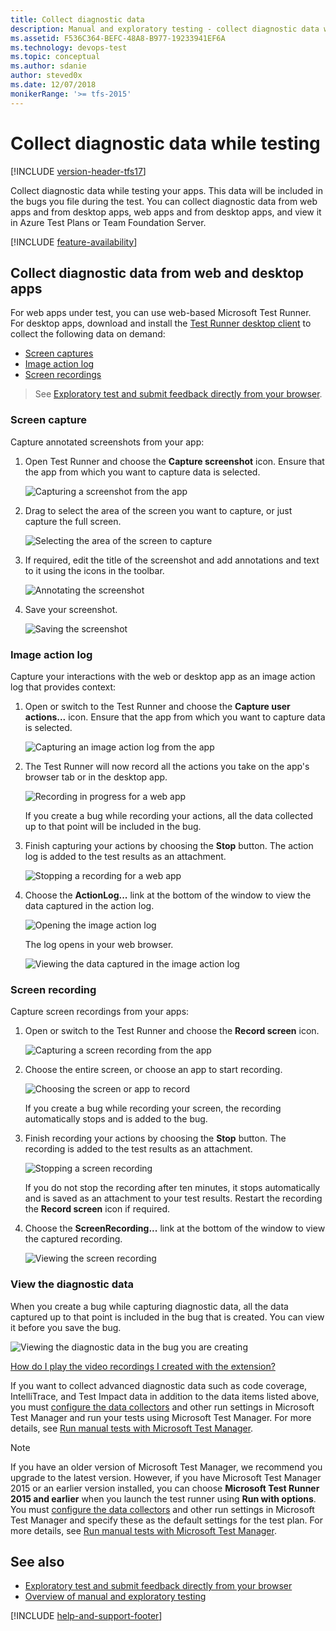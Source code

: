 ```yaml
---
title: Collect diagnostic data
description: Manual and exploratory testing - collect diagnostic data while testing web and desktop apps with Azure DevOps and Team Foundation Server (TFS)
ms.assetid: F536C364-BEFC-48A8-B977-19233941EF6A
ms.technology: devops-test
ms.topic: conceptual
ms.author: sdanie
author: steved0x
ms.date: 12/07/2018
monikerRange: '>= tfs-2015'
---
```


# Collect diagnostic data while testing

[!INCLUDE [version-header-tfs17](includes/version-header-tfs17.md)]

Collect diagnostic data while testing your apps.
This data will be included in the bugs you file
during the test. You can collect diagnostic data from
web apps and from desktop apps, web apps and from desktop apps,
and view it in Azure Test Plans or Team Foundation Server.

[!INCLUDE [feature-availability](includes/feature-availability.md)]

<a name="collect-web"></a>

## Collect diagnostic data from web and desktop apps

For web apps under test, you can use web-based Microsoft Test Runner.
For desktop apps, download and install the [Test Runner desktop client](https://aka.ms/ATPTestRunnerDownload) to collect the following data on demand:

- [Screen captures](#web-screenshot)
- [Image action log](#web-log)
- [Screen recordings](#web-recording)

> See [Exploratory test and submit feedback directly from your browser](perform-exploratory-tests.md).

<a name="web-screenshot"></a>
<a name="collect-desktop"></a>

### Screen capture

Capture annotated screenshots from your app:

1.  Open Test Runner and choose the **Capture screenshot** icon.
    Ensure that the app from which you want to capture data is selected.

    ![Capturing a screenshot from the app](media/shared/collect-diagnostic-data-01.png)

1.  Drag to select the area of the screen you want to
    capture, or just capture the full screen.

    ![Selecting the area of the screen to capture](media/collect-diagnostic-data/collect-diagnostic-data-03.png)

1.  If required, edit the title of the screenshot and add
    annotations and text to it using the icons in the toolbar.

    ![Annotating the screenshot](media/collect-diagnostic-data/collect-diagnostic-data-04.png)

1.  Save your screenshot.

    ![Saving the screenshot](media/collect-diagnostic-data/collect-diagnostic-data-05.png)

<a name="web-log"></a>

### Image action log

Capture your interactions with the web or desktop app as an image action log that provides context:

1.  Open or switch to the Test Runner and choose the **Capture user actions...** icon.
    Ensure that the app from which you want to capture data is selected.

    ![Capturing an image action log from the app](media/shared/collect-diagnostic-data-06.png)

1.  The Test Runner will now record all the actions you take
    on the app's browser tab or in the desktop app.

    ![Recording in progress for a web app](media/collect-diagnostic-data/collect-diagnostic-data-08.png)

    If you create a bug while recording your actions, all the
    data collected up to that point will be included in the bug.

1.  Finish capturing your actions by choosing
    the **Stop** button. The action log is added to the test results
    as an attachment.

    ![Stopping a recording for a web app](media/collect-diagnostic-data/collect-diagnostic-data-08a.png)

1.  Choose the **ActionLog...** link at the bottom of the window
    to view the data captured in the action log.

    ![Opening the image action log](media/collect-diagnostic-data/collect-diagnostic-data-09.png)

    The log opens in your web browser.

    ![Viewing the data captured in the image action log](media/collect-diagnostic-data/collect-diagnostic-data-10.png)

<a name="web-recording"></a>

### Screen recording

Capture screen recordings from your apps:

1.  Open or switch to the Test Runner and choose the **Record screen** icon.

    ![Capturing a screen recording from the app](media/shared/collect-diagnostic-data-11.png)

1.  Choose the entire screen, or choose an app to start recording.

    ![Choosing the screen or app to record](media/collect-diagnostic-data/collect-diagnostic-data-12.png)

    If you create a bug while recording your screen, the
    recording automatically stops and is added to the bug.

1.  Finish recording your actions by choosing
    the **Stop** button. The recording is added to the test results
    as an attachment.

    ![Stopping a screen recording](media/collect-diagnostic-data/collect-diagnostic-data-13.png)

    If you do not stop the recording after ten minutes, it stops
    automatically and is saved as an attachment to your test results.
    Restart the recording the **Record screen** icon if required.

1.  Choose the **ScreenRecording...** link at the bottom of the window
    to view the captured recording.

    ![Viewing the screen recording](media/collect-diagnostic-data/collect-diagnostic-data-14.png)

<a name="view-data"></a>

### View the diagnostic data

When you create a bug while capturing diagnostic data, all the data captured
up to that point is included in the bug that is created. You can
view it before you save the bug.

![Viewing the diagnostic data in the bug you are creating](media/collect-diagnostic-data/collect-diagnostic-data-15.png)

[How do I play the video recordings I created with the extension?](reference-qa.md#recording-playback)

If you want to collect advanced diagnostic data such as code coverage,
IntelliTrace, and Test Impact data in addition to the data items listed above,
you must [configure the data collectors](mtm/collect-more-diagnostic-data-in-manual-tests.md)
and other run settings in Microsoft Test Manager and run your
tests using Microsoft Test Manager. For more details, see
[Run manual tests with Microsoft Test Manager](mtm/run-manual-tests-with-microsoft-test-manager.md).

<p />

> [!NOTE]
> If you have an older version of Microsoft Test Manager, we recommend you upgrade to the latest version.
> However, if you have Microsoft Test Manager 2015 or an earlier version installed, you can choose **Microsoft Test Runner 2015 and earlier** when you launch the test runner using **Run with options**.
> You must [configure the data collectors](mtm/collect-more-diagnostic-data-in-manual-tests.md) and other run settings in Microsoft Test Manager and specify these as the default settings for the test plan.
> For more details, see [Run manual tests with Microsoft Test Manager](mtm/run-manual-tests-with-microsoft-test-manager.md).

## See also

- [Exploratory test and submit feedback directly from your browser](perform-exploratory-tests.md)
- [Overview of manual and exploratory testing](index.yml)

[!INCLUDE [help-and-support-footer](includes/help-and-support-footer.md)]
